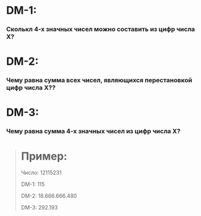 
# DM-1: 
### Сколькл 4-х значных чисел можно составить из цифр числа X?
# DM-2:
### Чему равна сумма всех чисел, являющихся перестановкой цифр числа X??
# DM-3: 
### Чему равна сумма 4-х значных чисел из цифр числа X?

> # Пример:
> Число: 12115231
> 
> DM-1: 115
> 
> DM-2: 18.666.666.480
> 
> DM-3: 292.193
